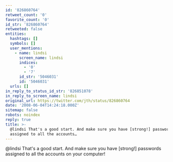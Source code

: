 ```yaml
---
id: '826860764'
retweet_count: '0'
favorite_count: '0'
id_str: '826860764'
retweeted: false
entities:
  hashtags: []
  symbols: []
  user_mentions:
    - name: lindsi
      screen_name: lindsi
      indices:
        - '0'
        - '7'
      id_str: '5046031'
      id: '5046031'
  urls: []
in_reply_to_status_id_str: '826851078'
in_reply_to_screen_name: lindsi
original_url: https://twitter.com/jth/status/826860764
date: '2008-06-04T14:24:18.000Z'
sitemap: false
robots: noindex
reply: true
title: >-
  @lindsi That's a good start. And make sure you have [strong!] passwords
  assigned to all the accounts…
---
```


@lindsi That's a good start. And make sure you have [strong!] passwords assigned to all the accounts on your computer!
